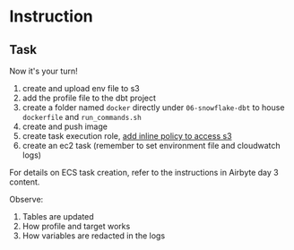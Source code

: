 # Instruction

## Task

Now it's your turn!

1. create and upload env file to s3
2. add the profile file to the dbt project
3. create a folder named `docker` directly under `06-snowflake-dbt` to house `dockerfile` and `run_commands.sh`
4. create and push image
5. create task execution role, [add inline policy to access s3](https://docs.aws.amazon.com/AmazonECS/latest/developerguide/taskdef-envfiles.html)
6. create an ec2 task (remember to set environment file and cloudwatch logs)

For details on ECS task creation, refer to the instructions in Airbyte day 3 content.

Observe:
1. Tables are updated
2. How profile and target works
3. How variables are redacted in the logs
